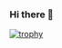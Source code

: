 ### Hi there 👋
[![trophy](https://github-profile-trophy.vercel.app/?username=VitorDonadelli&theme=gruvbox)](https://github.com/VitorDonadelli/github-profile-trophy)
